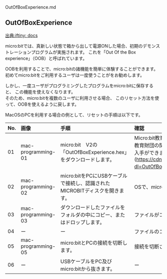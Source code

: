 OutOfBoxExperience.md    

## OutOfBoxExperience  

[出典:iftiny: docs](https://docs.iftiny.com/jp/education/microbit/stand-alone/get-started/reset/)  

micro:bitでは、真新しい状態で箱から出して電源ONした場合、初期のデモンストレーションプログラムが実施されます。 これを「Out Of the Box experience」（OOB）と呼ばれています。  

OOBを利用することで、micro:bitの諸機能を簡単に体験することができます。  
初めてmicro:bitをご利用するユーザは一度使うことがをお勧めします。  

しかし、一度ユーザがプログラミングしたプログラムをmicro:bitに保存すると、 この機能を使えなくなります。  
そのため、micro:bitを複数のユーザに利用させる場合、 このリセット方法を使って、OOBを使えるように戻します。  

MacOSのPCを利用する場合の例として、リセットの手順は以下です。    

|No.	|画像                                   	|手順	|確認|  
|:---|:---|:---|:---|    
|01	|mac-programming-01	|micro:bit　V2の「OutOfBoxExperience.hex」をダウンロードします。	|Micro:bit教育財団より提供されている「OutOfBoxExperience.hex」ファイルのダウンロードは、Micro:bit教育財団の関連ウェブページ (https://microbit.org/get-started/user-guide/out-of-box-experience/)より入手ができます。こちら (https://cdn.sanity.io/files/ajwvhvgo/production/9f233ee584643d0385d497ff27af54ff9553c5a2.hex?dl=OutOfBoxExperience.hex)からでも直接ダウンロードできます。|    
|02	|mac-programming-02	|micro:bitをPCにUSBケーブルで接続し、認識されたMICROBITディスクを開きます。	|OSで、micro:bitを外部ディスクとして認識されたことを確認します。画像はMacOSの例です。|    
|03	|mac-programming-03	|ダウンロードしたファイルをフォルダの中にコピー、またはドロップします。	|ファイルがコピーされたことを確認します。|    
|04	|ー	|ー	|ファイルのコピーが終えると、「Out Of the Box experience」（OOB）が動作し始めることを確認します。|    
|05	|mac-programming-05	|micro:bitとPCの接続を切断します。	|接続を切断されたことを確認します。|    
|06	|ー	|USBケーブルをPC及びmicro:bitから抜きます。	|ー|  
